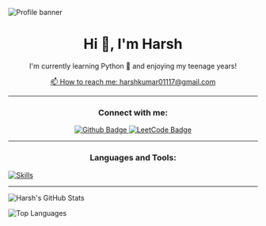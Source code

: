 ![Profile banner](https://i.imgur.com/VNP2tTx.gif)

<h1 align="center">Hi 👋, I'm Harsh</h1>

<p align="center">I'm currently learning Python 🌱 and enjoying my teenage years!</p>

<p align="center">
  <a href="mailto:harshkumar01117@gmail.com">📫 How to reach me: harshkumar01117@gmail.com</a>
</p>

<hr>

<h3 align="center">Connect with me:</h3>

<p align="center">
  <a href="https://github.com/harshkumar01117">
    <img src="https://img.shields.io/badge/Github-white?style=for-the-badge&logo=Github&logoColor=black" alt="Github Badge"/>
  </a>
  <!-- Replace the Instagram, Facebook, YouTube, and Twitter icons with LeetCode -->
  <a href="https://leetcode.com/u/Harsh_Kumar_04/">
    <img src="https://img.shields.io/badge/LeetCode-yellow?style=for-the-badge&logo=leetcode&logoColor=black" alt="LeetCode Badge"/>
  </a>
</p>

<hr>

<h3 align="center">Languages and Tools:</h3>

<p align="">
  <a href="https://skillicons.dev/icons?i=c,cpp,html,css,javascript,nodejs,expressjs,github,git,postman,xd&perline=5">
    <img src="https://skillicons.dev/icons?i=c,cpp,html,css,javascript,nodejs,expressjs,github,git,postman,xd&perline=10" alt="Skills"/>
  </a>
</p>

<hr>

<p align="">
  <img src="https://github-readme-stats.vercel.app/api?username=harshkumar01117&show_icons=true&theme=dark" alt="Harsh's GitHub Stats">
</p>

<p align="">
  <img src="https://github-readme-stats.vercel.app/api/top-langs/?username=harshkumar01117&theme=dark" alt="Top Languages">
</p>
